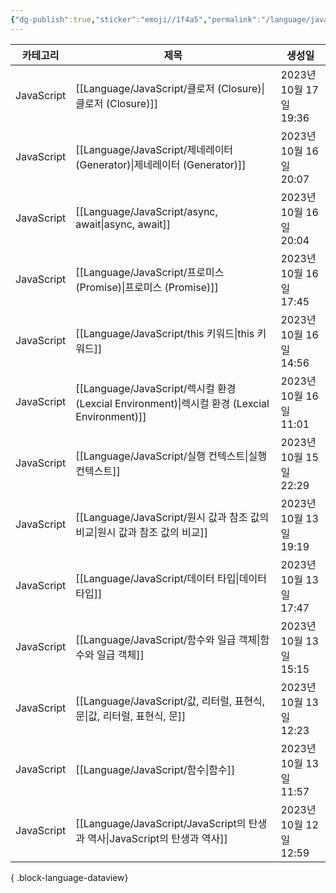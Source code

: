 ```yaml
---
{"dg-publish":true,"sticker":"emoji//1f4a5","permalink":"/language/java-script/","dgPassFrontmatter":true,"noteIcon":""}
---
```


| 카테고리       | 제목                                                                                    | 생성일                 |
| ---------- | ------------------------------------------------------------------------------------- | ------------------- |
| JavaScript | [[Language/JavaScript/클로저 (Closure)\|클로저 (Closure)]]                               | 2023년 10월 17일 19:36 |
| JavaScript | [[Language/JavaScript/제네레이터 (Generator)\|제네레이터 (Generator)]]                       | 2023년 10월 16일 20:07 |
| JavaScript | [[Language/JavaScript/async, await\|async, await]]                                 | 2023년 10월 16일 20:04 |
| JavaScript | [[Language/JavaScript/프로미스 (Promise)\|프로미스 (Promise)]]                             | 2023년 10월 16일 17:45 |
| JavaScript | [[Language/JavaScript/this 키워드\|this 키워드]]                                         | 2023년 10월 16일 14:56 |
| JavaScript | [[Language/JavaScript/렉시컬 환경 (Lexcial Environment)\|렉시컬 환경 (Lexcial Environment)]] | 2023년 10월 16일 11:01 |
| JavaScript | [[Language/JavaScript/실행 컨텍스트\|실행 컨텍스트]]                                           | 2023년 10월 15일 22:29 |
| JavaScript | [[Language/JavaScript/원시 값과 참조 값의 비교\|원시 값과 참조 값의 비교]]                             | 2023년 10월 13일 19:19 |
| JavaScript | [[Language/JavaScript/데이터 타입\|데이터 타입]]                                             | 2023년 10월 13일 17:47 |
| JavaScript | [[Language/JavaScript/함수와  일급 객체\|함수와  일급 객체]]                                     | 2023년 10월 13일 15:15 |
| JavaScript | [[Language/JavaScript/값, 리터럴, 표현식, 문\|값, 리터럴, 표현식, 문]]                             | 2023년 10월 13일 12:23 |
| JavaScript | [[Language/JavaScript/함수\|함수]]                                                     | 2023년 10월 13일 11:57 |
| JavaScript | [[Language/JavaScript/JavaScript의 탄생과 역사\|JavaScript의 탄생과 역사]]                     | 2023년 10월 12일 12:59 |

{ .block-language-dataview}
